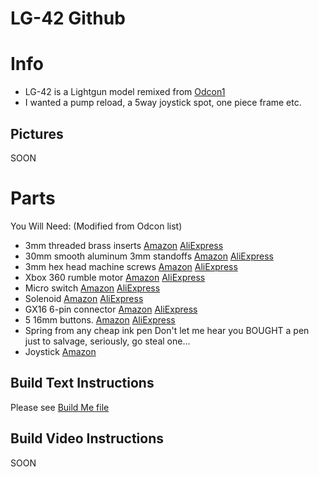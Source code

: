 # LG-42 Github 

# Info
- LG-42 is a Lightgun model remixed from [Odcon1](https://www.thingiverse.com/thing:5361060)
- I wanted a pump reload, a 5way joystick spot, one piece frame etc.
  
## Pictures 
SOON

# Parts 
You Will Need: (Modified from Odcon list)
- 3mm threaded brass inserts
[Amazon](https://rb.gy/1rzq)
[AliExpress](https://rb.gy/in1x (5.3mm OD x 5mm Length) )
- 30mm smooth aluminum 3mm standoffs
[Amazon](https://rb.gy/5j6l)
[AliExpress](https://rb.gy/vn8g (m3x30))
- 3mm hex head machine screws
[Amazon](https://rb.gy/ks7q)
[AliExpress](https://rb.gy/oom5 (Cap Head) )
- Xbox 360 rumble motor
[Amazon](https://rb.gy/zug1)
[AliExpress](https://rb.gy/55tx)
- Micro switch
[Amazon](https://rb.gy/qin0)
[AliExpress](https://rb.gy/xtpa (MS-1A-14.5-C) )
- Solenoid
[Amazon](https://rb.gy/z0e0)
[AliExpress](https://rb.gy/fv9v (24V) )
- GX16 6-pin connector
[Amazon](https://rb.gy/r7dj)
[AliExpress](https://rb.gy/q7wz (6 Pin) )
- 5 16mm buttons. 
[Amazon](https://a.co/d/b0AYu6B)
[AliExpress](https://a.aliexpress.com/_mONJqyi)
- Spring from any cheap ink pen
Don't let me hear you BOUGHT a pen just to salvage, seriously, go steal one...
- Joystick 
[Amazon](https://a.co/d/37XnyAo)

## Build Text Instructions 
Please see [Build Me file](https://github.com/Fusion-Lightguns/LG-42/blob/main/Build-Me.md)

## Build Video Instructions
SOON


